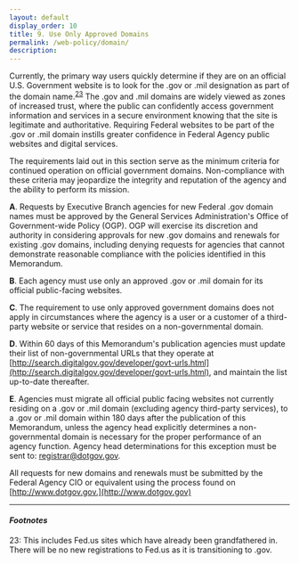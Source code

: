 ```yaml
---
layout: default
display_order: 10 
title: 9. Use Only Approved Domains
permalink: /web-policy/domain/
description:
---
```

Currently, the primary way users quickly determine if they are on an official U.S. Government website is to look for the .gov or .mil designation as part of the domain name.<sup>[23](#myfootnote14)</sup>   The .gov and .mil domains are widely viewed as zones of increased trust, where the public can confidently access government information and services in a secure environment knowing that the site is legitimate and authoritative. Requiring Federal websites to be part of the .gov or .mil domain instills greater confidence in Federal Agency public websites and digital services. 

The requirements laid out in this section serve as the minimum criteria for continued operation on official government domains. Non-compliance with these criteria may jeopardize the integrity and reputation of the agency and the ability to perform its mission.   

**A**.	Requests by Executive Branch agencies for new Federal .gov domain names must be approved by the General Services Administration's Office of Government-wide Policy (OGP). OGP will exercise its discretion and authority in considering approvals for new .gov domains and renewals for existing .gov domains, including denying requests for agencies that cannot demonstrate reasonable compliance with the policies identified in this Memorandum. 

**B**.	Each agency must use only an approved .gov or .mil domain for its official public-facing websites.  

**C**.	The requirement to use only approved government domains does not apply in circumstances where the agency is a user or a customer of a third-party website or service that resides on a non-governmental domain.   

**D**.	Within 60 days of this Memorandum's publication agencies must update their list of non-governmental URLs that they operate at [http://search.digitalgov.gov/developer/govt-urls.html](http://search.digitalgov.gov/developer/govt-urls.html), and maintain the list up-to-date thereafter.  

**E**.	Agencies must migrate all official public facing websites not currently residing on a .gov or .mil domain (excluding agency third-party services), to a .gov or .mil domain within 180 days after the publication of this Memorandum, unless the agency head explicitly determines a non-governmental domain is necessary for the proper performance of an agency function. Agency head determinations for this exception must be sent to: [registrar@dotgov.gov](mailto:registrar@dotgov.gov).  

All requests for new domains and renewals must be submitted by the Federal Agency CIO or equivalent using the process found on [http://www.dotgov.gov.](http://www.dotgov.gov) 

*** 

#### ***Footnotes***
<a name="myfootnote12">23</a>: This includes Fed.us sites which have already been grandfathered in. There will be no new registrations to Fed.us as it is transitioning to .gov.
